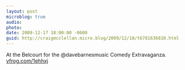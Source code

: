 ```yaml
---
layout: post
microblog: true
audio: 
photo: 
date: 2009-12-17 18:00:00 -0600
guid: http://craigmcclellan.micro.blog/2009/12/18/t6781636810.html
---
```

At the Belcourt for the @davebarnesmusic Comedy Extravaganza.  [yfrog.com/1ehhxj](http://yfrog.com/1ehhxj)
